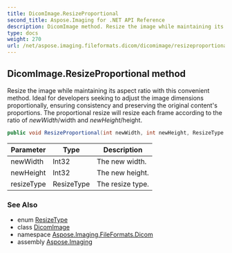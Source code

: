 ```yaml
---
title: DicomImage.ResizeProportional
second_title: Aspose.Imaging for .NET API Reference
description: DicomImage method. Resize the image while maintaining its aspect ratio with this convenient method. Ideal for developers seeking to adjust the image dimensions proportionally ensuring consistency and preserving the original contents proportions. The proportional resize will resize each frame according to the ratio of newWidth/width and newHeight/height
type: docs
weight: 270
url: /net/aspose.imaging.fileformats.dicom/dicomimage/resizeproportional/
---
```

## DicomImage.ResizeProportional method

Resize the image while maintaining its aspect ratio with this convenient method. Ideal for developers seeking to adjust the image dimensions proportionally, ensuring consistency and preserving the original content's proportions. The proportional resize will resize each frame according to the ratio of *newWidth*/width and *newHeight*/height.

```csharp
public void ResizeProportional(int newWidth, int newHeight, ResizeType resizeType)
```

| Parameter | Type | Description |
| --- | --- | --- |
| newWidth | Int32 | The new width. |
| newHeight | Int32 | The new height. |
| resizeType | ResizeType | The resize type. |

### See Also

* enum [ResizeType](../../../aspose.imaging/resizetype/)
* class [DicomImage](../)
* namespace [Aspose.Imaging.FileFormats.Dicom](../../dicomimage/)
* assembly [Aspose.Imaging](../../../)


